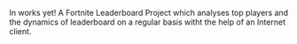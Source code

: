 In works yet! A Fortnite Leaderboard Project which analyses top players and the dynamics of leaderboard on a regular basis witht the help of an Internet client.

